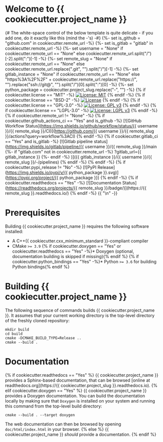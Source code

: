 # Welcome to {{ cookiecutter.project_name }}

{# The white-space control of the below template is quite delicate - if you add one, do it exactly like this (mind the -'s) -#}
{%- set is_github = "github.com" in cookiecutter.remote_url -%}
{%- set is_gitlab = "gitlab" in cookiecutter.remote_url -%}
{%- set username = "None" if cookiecutter.remote_url == "None" else cookiecutter.remote_url.split("/")[-2].split(":")[-1] -%}
{%- set remote_slug = "None" if cookiecutter.remote_url == "None" else cookiecutter.remote_url.replace(".git", "").split("/")[-1] -%}
{%- set gitlab_instance = "None" if cookiecutter.remote_url == "None" else "https%3A%2F%2F" + cookiecutter.remote_url.replace("https://", "").replace("ssh://git@", "").split("/")[0].split(":")[0] -%}
{%- set python_package = cookiecutter.project_slug.replace("-", "") -%}
{% if cookiecutter.license == "MIT" -%}
[![License: MIT](https://img.shields.io/badge/License-MIT-yellow.svg)](https://opensource.org/licenses/MIT)
{% endif -%}
{% if cookiecutter.license == "BSD-2" -%}
[![License](https://img.shields.io/badge/License-BSD%202--Clause-orange.svg)](https://opensource.org/licenses/BSD-2-Clause)
{% endif -%}
{% if cookiecutter.license == "GPL-3.0" -%}
[![License: GPL v3](https://img.shields.io/badge/License-GPLv3-blue.svg)](https://www.gnu.org/licenses/gpl-3.0)
{% endif -%}
{% if cookiecutter.license == "LGPL-3.0" -%}
[![License: LGPL v3](https://img.shields.io/badge/License-LGPL%20v3-blue.svg)](https://www.gnu.org/licenses/lgpl-3.0)
{% endif -%}
{% if cookiecutter.remote_url != "None" -%}
{% if cookiecutter.github_actions_ci == "Yes" and is_github -%}
[![GitHub Workflow Status](https://img.shields.io/github/workflow/status/{{ username }}/{{ remote_slug }}/CI)](https://github.com/{{ username }}/{{ remote_slug }}/actions?query=workflow%3ACI)
{% endif -%}
{% if cookiecutter.gitlab_ci == "Yes" and is_gitlab -%}
[![Gitlab pipeline status](https://img.shields.io/gitlab/pipeline/{{ username }}/{{ remote_slug }}/main
{%- if "gitlab.com" not in cookiecutter.remote_url -%}
?gitlab_url={{ gitlab_instance }}
{%- endif -%}
)]({{ gitlab_instance }}/{{ username }}/{{ remote_slug }}/-/pipelines)
{% endif -%}
{% endif -%}
{% if cookiecutter.pypi_release != "No" -%}
[![PyPI Release](https://img.shields.io/pypi/v/{{ python_package }}.svg)](https://pypi.org/project/{{ python_package }})
{% endif -%}
{% if cookiecutter.readthedocs == "Yes" -%}
[![Documentation Status](https://readthedocs.org/projects/{{ remote_slug }}/badge/)](https://{{ remote_slug }}.readthedocs.io/)
{% endif -%}
{{ "\n" -}}
# Prerequisites

Building {{ cookiecutter.project_name }} requires the following software installed:

* A C++{{ cookiecutter.cxx_minimum_standard }}-compliant compiler
* CMake `>= 3.9`
{% if cookiecutter.doxygen == "Yes" or cookiecutter.readthedocs == "Yes" -%}* Doxygen (optional, documentation building is skipped if missing){% endif %}
{% if cookiecutter.python_bindings == "Yes" -%}* Python `>= 3.6` for building Python bindings{% endif %}

# Building {{ cookiecutter.project_name }}

The following sequence of commands builds {{ cookiecutter.project_name }}.
It assumes that your current working directory is the top-level directory
of the freshly cloned repository:

```
mkdir build
cd build
cmake -DCMAKE_BUILD_TYPE=Release ..
cmake --build .
```

# Documentation
{% if cookiecutter.readthedocs == "Yes" %}
{{ cookiecutter.project_name }} provides a Sphinx-based documentation, that can
be browsed [online at readthedocs.org](https://{{ cookiecutter.project_slug }}.readthedocs.io).
{% elif cookiecutter.doxygen == "Yes" %}
{{ cookiecutter.project_name }} provides a Doxygen documentation. You can build
the documentation locally by making sure that `Doxygen` is installed on your system
and running this command from the top-level build directory:

```
cmake --build . --target doxygen
```

The web documentation can then be browsed by opening `doc/html/index.html` in your browser.
{% else %}
{{ cookiecutter.project_name }} *should* provide a documentation.
{% endif %}
